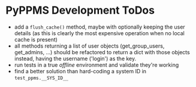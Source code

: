 # PyPPMS Development ToDos

- add a `flush_cache()` method, maybe with optionally keeping the user details (as this
  is clearly the most expensive operation when no local cache is present)
- all methods returning a list of user objects (get_group_users, get_admins, ...) should
  be refactored to return a dict with those objects instead, having the username
  ('login') as the key.
- run tests in a true *offline* environment and validate they're working
- find a better solution than hard-coding a system ID in `test_ppms.__SYS_ID__`
